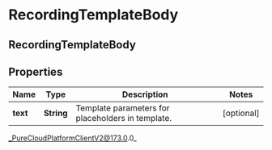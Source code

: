 # RecordingTemplateBody

## RecordingTemplateBody

## Properties

|Name | Type | Description | Notes|
|------------ | ------------- | ------------- | -------------|
| **text** | **String** | Template parameters for placeholders in template. | [optional] |



_PureCloudPlatformClientV2@173.0.0_

